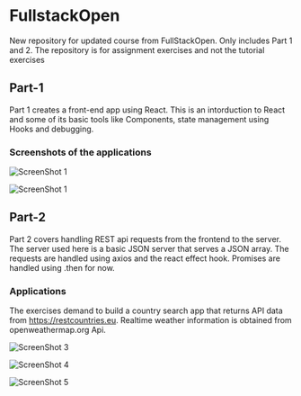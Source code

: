 
  
# FullstackOpen

New repository for updated course from FullStackOpen. Only includes Part 1 and 2. The repository is for assignment exercises and not the tutorial exercises

## Part-1 
Part 1 creates a front-end app using React. This is an intorduction to React and some of its basic tools like Components, state management using Hooks and debugging. 

### Screenshots of the applications

   ![ScreenShot 1](https://github.com/Prashanga/Images-For-Web/blob/master/1.1.png)
   

 
   ![ScreenShot 1](https://github.com/Prashanga/Images-For-Web/blob/master/1.2.png)
    
  ## Part-2
  
  Part 2 covers handling REST api requests from the frontend to the server. The server used here is a basic JSON server that serves a JSON array. The requests are handled using axios and the react effect hook. Promises are handled using .then for now.
  
  ### Applications
  The exercises demand to build a country search app that returns API data from https://restcountries.eu. Realtime weather information is obtained from openweathermap.org Api.
 
  
   ![ScreenShot 3](https://github.com/Prashanga/Images-For-Web/blob/master/2.1.png)
   

 
   ![ScreenShot 4](https://github.com/Prashanga/Images-For-Web/blob/master/2.2.png)
   
   
   ![ScreenShot 5](https://github.com/Prashanga/Images-For-Web/blob/master/2.3.png)
  
 
  
  
